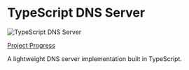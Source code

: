 # TypeScript DNS Server

![TypeScript DNS Server](https://img.shields.io/badge/TypeScript-DNS%20Server-blue)

[Project Progress](https://backend.codecrafters.io/progress/dns-server/c8960b5c-6bfb-4633-806e-9e35bfdc47e2)

A lightweight DNS server implementation built in TypeScript.